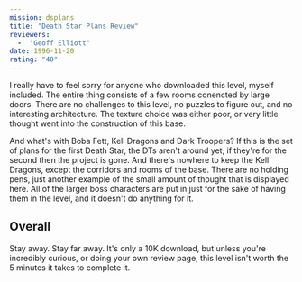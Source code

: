 ```yaml
---
mission: dsplans
title: "Death Star Plans Review"
reviewers: 
  -  "Geoff Elliott"
date: 1996-11-20
rating: "40"
---
```


I really have to feel sorry for anyone who downloaded this level, myself included. The entire thing consists of a few rooms conencted by large doors. There are no challenges to this level, no puzzles to figure out, and no interesting architecture. The texture choice was either poor, or very little thought went into the construction of this base.

And what's with Boba Fett, Kell Dragons and Dark Troopers? If this is the set of plans for the first Death Star, the DTs aren't around yet; if they're for the second then the project is gone. And there's nowhere to keep the Kell Dragons, except the corridors and rooms of the base. There are no holding pens, just another example of the small amount of thought that is displayed here. All of the larger boss characters are put in just for the sake of having them in the level, and it doesn't do anything for it.

## Overall

Stay away. Stay far away. It's only a 10K download, but unless you're incredibly curious, or doing your own review page, this level isn't worth the 5 minutes it takes to complete it.